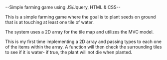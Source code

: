 --Simple farming game using JS/Jquery, HTML & CSS--

This is a simple farming game where the goal is to plant seeds on ground that is at touching at least one tile of water. 

The system uses a 2D array for the tile map and utilizes the MVC model.

This is my first time implementing a 2D array and passing types to each one of the items within the array.
A function will then check the surrounding tiles to see if it is water- if true, the plant will not die when planted. 
